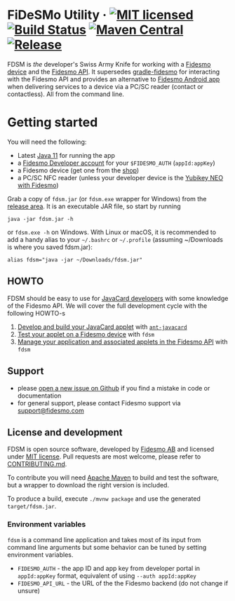 # FiDeSMo Utility · [![MIT licensed](https://img.shields.io/badge/license-MIT-blue.svg)](https://github.com/fidesmo/fdsm/blob/master/LICENSE) [![Build Status](https://github.com/fidesmo/fdsm/workflows/Continuous%20Integration/badge.svg?branch=master)](https://github.com/fidesmo/fdsm/actions) [![Maven Central](https://maven-badges.herokuapp.com/maven-central/com.fidesmo/fdsm/badge.svg)](https://mvnrepository.com/artifact/com.fidesmo/fdsm) [![Release](	https://img.shields.io/github/release/fidesmo/fdsm/all.svg)](https://github.com/fidesmo/fdsm/releases)

FDSM is _the_ developer's Swiss Army Knife for working with a [Fidesmo device](https://www.fidesmo.com/fidesmo/devices/) and the [Fidesmo API](https://developer.fidesmo.com/api). It supersedes [gradle-fidesmo](https://github.com/fidesmo/gradle-fidesmo) for interacting with the Fidesmo API and provides an alternative to [Fidesmo Android app](https://play.google.com/store/apps/details?id=com.fidesmo.sec.android) when delivering services to a device via a PC/SC reader (contact or contactless). All from the command line.

# Getting started

You will need the following:
- Latest [Java 11](https://adoptopenjdk.net/) for running the app
- a [Fidesmo Developer account](https://developer.fidesmo.com) for your `$FIDESMO_AUTH` (`appId:appKey`)
- a Fidesmo device (get one from the [shop](http://shop.fidesmo.com))
- a PC/SC NFC reader (unless your developer device is the [Yubikey NEO with Fidesmo](http://shop.fidesmo.com/product/yubikey-neo-with-fidesmo))

Grab a copy of `fdsm.jar` (or `fdsm.exe` wrapper for Windows) from the [release area](https://github.com/fidesmo/fdsm/releases). It is an executable JAR file, so start by running

    java -jar fdsm.jar -h

or `fdsm.exe -h` on Windows. With Linux or macOS, it is recommended to add a handy alias to your `~/.bashrc` or `~/.profile` (assuming ~/Downloads is where you saved fdsm.jar):

    alias fdsm="java -jar ~/Downloads/fdsm.jar"


## HOWTO
FDSM should be easy to use for [JavaCard developers](https://developer.fidesmo.com/fidesmo-for-card-developers) with some knowledge of the Fidesmo API. We will cover the full development cycle with the following HOWTO-s

 1. [Develop and build your JavaCard applet](https://github.com/fidesmo/fdsm/wiki/Applet-Development) with [`ant-javacard`](https://github.com/martinpaljak/ant-javacard)
 2. [Test your applet on a Fidesmo device](https://github.com/fidesmo/fdsm/wiki/Install-and-Personalize) with `fdsm`
 3. [Manage your application and associated applets in the Fidesmo API](https://github.com/fidesmo/fdsm/wiki/Applet-Management) with `fdsm`


## Support
 - please [open a new issue on Github](https://github.com/fidesmo/fdsm/issues/new) if you find a mistake in code or documentation
 - for general support, please contact Fidesmo support via support@fidesmo.com

## License and development
FDSM is open source software, developed by [Fidesmo AB](https://www.fidesmo.com) and licensed under [MIT license](https://github.com/fidesmo/fdsm/blob/master/LICENSE). Pull requests are most welcome, please refer to [CONTRIBUTING.md](https://github.com/fidesmo/fdsm/blob/master/CONTRIBUTING.md).

To contribute you will need [Apache Maven](https://maven.apache.org) to build and test the
software, but a wrapper to download the right version is included.

To produce a build, execute `./mvnw package` and use the generated `target/fdsm.jar`.

### Environment variables
`fdsm` is a command line application and takes most of its input from
command line arguments but some behavior can be tuned by setting environment
variables.

- `FIDESMO_AUTH` - the app ID and app key from developer portal in `appId:appKey` format, equivalent of using `--auth appId:appKey`
- `FIDESMO_API_URL` - the URL of the the Fidesmo backend (do not change if unsure)
